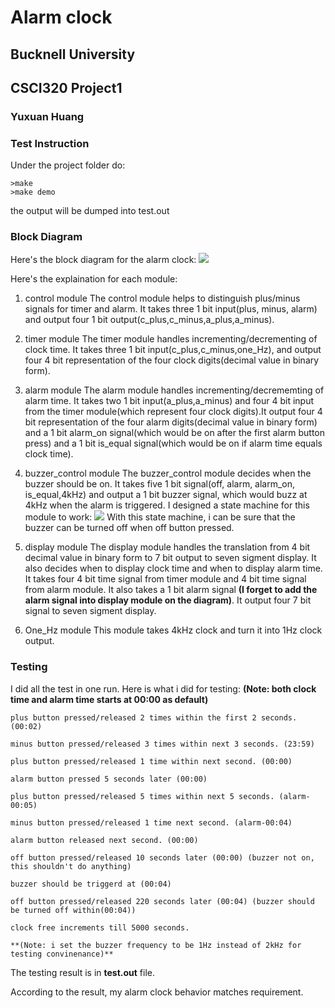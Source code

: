 # Alarm clock
## Bucknell University 
## CSCI320 Project1
### Yuxuan Huang

### Test Instruction

Under the project folder do:

```
>make
>make demo
```
the output will be dumped into test.out

### Block Diagram
Here's the block diagram for the alarm clock:
![](P1.png)

Here's the explaination for each module:
1. control module
    The control module helps to distinguish plus/minus signals for timer and alarm. It takes three 1 bit input(plus, minus, alarm) and output four 1 bit
    output(c_plus,c_minus,a_plus,a_minus). 

2. timer module
    The timer module handles incrementing/decrementing of clock time. It takes three 1 bit input(c_plus,c_minus,one_Hz), and output four 4 bit representation of the four clock
    digits(decimal value in binary form).

3. alarm module
    The alarm module handles incrementing/decrememting of alarm time. It takes two 1 bit input(a_plus,a_minus) and four 4 bit input from the timer module(which represent four clock
    digits).It output four 4 bit representation of the four alarm digits(decimal value in binary form) and a 1 bit alarm_on signal(which would be on after the first alarm button press)
    and a 1 bit is_equal signal(which would be on if alarm time equals clock time).

4. buzzer_control module
    The buzzer_control module decides when the buzzer should be on. It takes five 1 bit signal(off, alarm, alarm_on, is_equal,4kHz) and output a 1 bit buzzer signal, which would buzz at
    4kHz when the alarm is triggered. I designed a state machine for this module to work:
    ![](state_machine.png)
    With this state machine, i can be sure that the buzzer can be turned off when off button pressed. 

5. display module
    The display module handles the translation from 4 bit decimal value in binary form to 7 bit output to seven sigment display. It also decides when to display clock time and when to
    display alarm time. It takes four 4 bit time signal from timer module and 4 bit time signal from alarm module. It also takes a 1 bit alarm signal **(I forget to add the alarm signal
    into display module on the diagram)**. It output four 7 bit signal to seven sigment display.

6. One_Hz module
    This module takes 4kHz clock and turn it into 1Hz clock output.

### Testing
I did all the test in one run. Here is what i did for testing:
**(Note: both clock time and alarm time starts at 00:00 as default)**

    plus button pressed/released 2 times within the first 2 seconds.(00:02)

    minus button pressed/released 3 times within next 3 seconds. (23:59)

    plus button pressed/released 1 time within next second. (00:00)

    alarm button pressed 5 seconds later (00:00)

    plus button pressed/released 5 times within next 5 seconds. (alarm-00:05)

    minus button pressed/released 1 time next second. (alarm-00:04)

    alarm button released next second. (00:00)

    off button pressed/released 10 seconds later (00:00) (buzzer not on, this shouldn't do anything)

    buzzer should be triggerd at (00:04)

    off button pressed/released 220 seconds later (00:04) (buzzer should be turned off within(00:04))

    clock free increments till 5000 seconds.

    **(Note: i set the buzzer frequency to be 1Hz instead of 2kHz for testing convinenance)**

The testing result is in **test.out** file. 

According to the result, my alarm clock behavior matches requirement.




